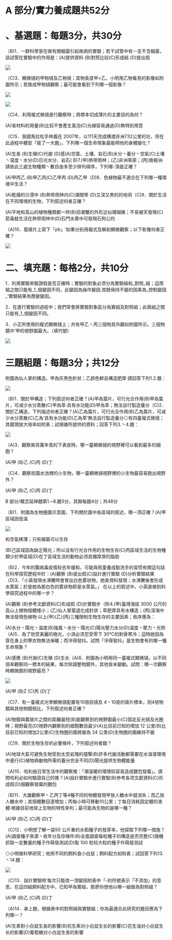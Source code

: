# A 部分/實力養成題共52分

# 、基選題：每題3分，共30分

（B)1．一群科學家在做有關細菌引起疾病的實驗；若干試管中有一支不含細菌，該試管在實驗中的作用是：(A)提供資料 (B)對照比较(C)形成結 (D)提出假

![](images\test_batch\Physics_and_Chemistry\de0862894b42c3ec0c0df81ed884ca8ee882cfac70687059192a167794165c60.png)

（C)3．顯微镜的甲物镜及乙物镜；其物長度甲>乙，小明用乙物看見的影像如附圖所示；若換成甲物镜觀察；最可能會看到下列哪一個影像？

![](images\test_batch\Physics_and_Chemistry\9dde78be1335b946aba4f9fc67b78878152aaa6264d68e29064dfb825c2547c8.png)

![](images\test_batch\Physics_and_Chemistry\509eb0d36c614d2504d8db9895259b29b4b708897c091b56a960f757dfd893e7.png)

（C)4．利用複式微镜進行觀察時；將標本切成薄片的主要目的為何？

(A)省材料的用量(B)比较不會產生氯泡(C)光線容易通過(D)無特别用意

（C)5．我國馬拉松手林義在 2007年，以111天完成横渡非洲732公里的壮，但在此過程中體型「瘦了一大圈」，下列哪一個生命現象最能明他的身體變化？

(A)生長 (B)生殖(C)代謝 (D)感(A)空氯、土壤、岩石(B)水分丶養分丶空氣(C)土壤丶温度丶水分(D)日光水分、岩石( B)7.(甲)熱带雨林；(乙)非洲草原；(丙)南極洲·請依此三處生物種類丶數目由多至少排列順序，下列哪-頂是正確？

(A)甲丙乙 (B)甲乙丙(C)乙甲丙 (D)丙乙甲（D)8．色植物最不適合在下列哪一種環境中生活？

(A)乾燥的沙漠中 (B)熱带雨林内(C)潮間带 (D)又深又黑的的地洞（C)9．關於生活在不同環境的生物，下列叙述何者正確？

(A)平地和高山的植物種類都一样(B)招潮蟹的外形近似珊瑚礁；不易被天發現(C)箭毒蛙生活在熱带雨林中(D)石門水庫中可發現石狗公的

（A)10．载玻片上寫下「pb」′如果分别用複式及解剖顯微觀察；以下影像何者正確？

![](images\test_batch\Physics_and_Chemistry\e26f96c4fd62f2bc5acacc16d03979d198ae615aeb042fe3cd4ab259ba3d935c.png)

# 二、填充題：每格2分，共10分

1．利用實驗來驗證假是否正確時；實驗的對象必须分為實驗組和_對照_組；這雨組之間只能有_1_個變因不同，此變因為操作變因·其餘保持不變的因素為_控制變因 _’實驗結果為應變變因。

2．在進行實驗的過程中；我們常會將實驗對象區分為實組及對照組；此兩組之間只能有_1_個變因不同。

3．小正所使用的複式顯微镜上；共有甲乙丶丙三個物其外觀如附圖所示。三個物鏡中’甲的視野圍最大。（填代號）

![](images\test_batch\Physics_and_Chemistry\610886484a386ce6655b2795f02bb258243aff81f9f6281aa12b978c829f1aa7.png)

# 三題組題：每題3分；共12分

附圖為仙人掌的構造。甲為灰黑色針狀；乙颜色鮮且構造肥厚·請回答下列1.2.題：

![](images\test_batch\Physics_and_Chemistry\d34482d1d79e57a850e5a09bd27659ddebcc1e3522b0c26ffcd63b9bd4db63aa.png)

（B)1．關於甲構造；下列叙述何者正確？(A)甲為葉片，可行光合作用(B)甲為葉片，可减少水分蒸散(C)甲為萃·具有水功能(D)甲為萃；無法自行製造養分（C)2．關於乙構造，下列描述何者正確？(A)乙為葉片，可行光合作用(B)乙為葉片，可减少水分蒸散(C)乙為’具有水功能(D)乙為萃’無法自行製造養分◎有四臺複式微镜；其鏡頭放大倍率如附表；試根據所提供的資料；回答下列3.丶4.題：

![](images\test_batch\Physics_and_Chemistry\2e63b88526abc49572a97479a0aac6675b57ac95a82b36b631ecc70dba03a8dd.png)

（A)3．觀察紫背萬年青的下表皮時，哪一臺顯微镜的視野裡可以看到最多的細胞？

(A)甲 (B)乙 (C)丙 (D)丁

（C)4．觀察校園水池裡的小生物，哪一臺顯微镜視野裡的小生物最容易跑出視野外？

(A)甲 (B)乙 (C)丙 (D)丁

B 部分/概念延伸題第1.~8.題3分，其餘每題4分；共48分

（B)1．附圖為生物圈圍示意圖，下列關於圖中各區域的叙述，哪一頂正確？(A)甲區域因低温

![](images\test_batch\Physics_and_Chemistry\d6ffc3b6fb9da2e74ab93a7393e691a70a3042a2c029f85050f5a8fa61e6e351.png)

和空氣稀薄；只有細菌可以生存

(B)己區域因為缺乏陽光；所以没有行光合作用的生物生存(C)丙區域生活的生物種類少於甲區域(D)在丁區域生活的動物必须具備厚厚的脂肪

（B)2．今年的腸病毒疫情较去年缓和，可能與孩童養成勤洗手的習惯有關這句話在科學探究歷程中於：(A)觀察 (B)提出假(C)設計進行實驗 (D)分析實驗結果（D)3．「小英發現水沸騰時會冒出白色雾狀物，她查資料發現；水沸騰後會形成水蒸氣；於是她為那白色的雾狀物即是水蒸氣。」 在以上的叙述中，小英直做到科學探究過程中的哪一步？

(A)觀察 (B)参考文獻資料(C)形成假 (D)計實驗步（B)4.(甲)臺灣海拔 3000 公尺的高山上植物個體矮小；(乙)仙人掌葉退化成針狀；萃肥厚具有水構造；(丙)深海中無法發現色植物·以上(甲)(乙)(丙)三種限制生物生存的主要因素；依序應為：

(A)水分丶陽光丶温度(B)強風丶水分丶陽光(C)陽光壓力水分(D)温度丶壓力丶光照（A)5．為了欣赏美麗的極光，小淇必须忍受零下 30℃的刺骨寒冷；這時她因為穿在身上的寒衣物無法保暖；而冷得發抖。試問「冷得發抖」是生物會有的哪一種生命現象？

(A)感應 (B)代谢(C)生殖 (D)生长（A)6．附圖為小明用同一臺複式顯微镜，以不同倍率觀察同一標本的結果，每次除調整物鏡外，其他皆未變動。試問：哪一次觀察時顯微鏡的視野最亮？

![](images\test_batch\Physics_and_Chemistry\a8d04bd731343fd9b28524041813a933223f7a2464fe06489aab3f0df7f9ccb7.png)

(A)甲 (B)Z (C)丙 (D)丁

（C)7．有一臺複式光學顯微镜配置有10倍目镜及 4丶10皮的玻片標本，则4倍物鏡與其他物鏡相比，下列叙述何者正確？

(A)物鏡與載玻片之間的距離最短(B)能觀察到的視野圍最小(C)固定反光镜及光圈時；視野最亮(D)視野内觀察到的细胞數目最少(A)比目前已知的增加 12 公里(B)比目前已知的增加2公里(C)生物圈的圍將變為 24 公里(D)生物圈的圍維持不變

（C)9．關於生物生存的必要條件，下列叙述何者錯？

(A)地球大氣可避免生物受到太空岩塊的撞撃(B)許多代謝活動都需要在水溶液環境中進行(C)植物與動物所需的養分完全不同(D)陽光提供生物體能量

（A)10．哈利由日常生活中的觀察推：「潮温暖的環境较容易造成麵包發霉」。請問哈利必如何驗證自己的推？(A)設計實驗步進行實驗(B)参考各项文獻資料(C)形成假(D)细觀察發霉的麵包

（B)11．大雄觀察甲丶乙丙丁等4種不同的物體發現甲放人糖水中就消失；而乙放人糖水中；其個體數目逐增加；丙每小時可移動10公里；丁每日消耗固定體的液體·根據目前地球上生物的特性來判；最可能為生物的是哪一種？

(A)甲 (B)乙 (C)丙 (D)丁

（C)12．小明想了解一袋50 公斤重的水稻種子的發芽率，他探取下列哪一措施？(A)調查種子來源丶收年分及存條件(B)全面調查每粒種子的構造是否完整(C)隨機抓取一定數量的種子作萌發測試(D)取 100 粒较大粒的種子作萌發测試

◎小明做科學研究；他用不同的飼料食小白鼠；飼料配方如附表；試回答下列13.丶14.題：

![](images\test_batch\Physics_and_Chemistry\f267934115cc6fbb3a66914299d5fef1182b7af66686238839a59d2c569b4bb2.png)

（C)13．設計實驗時′每次只能改一頂變因附表中「-的符號表示「不添加」的意思，在這四組飼料配方中，已知甲為實組，那廖你想他以哪一組做為對照組？

(A)甲 (B)乙 (C)丙 (D)丁

（A)14．承上題，根據表中的對照組與實驗組；你為最適合此研究的題目應為下列哪一？

(A)生素對小白鼠生長的影響(B)抗生素对小白鼠生长的影響(C)花生油对小白鼠生长的影響(D)葡萄糖对小白鼠生長的影響

